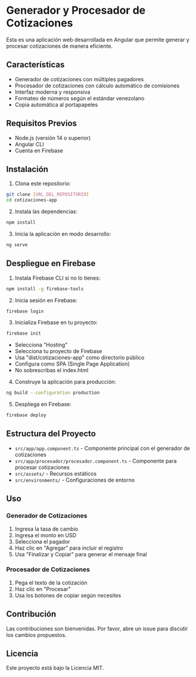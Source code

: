 # Generador y Procesador de Cotizaciones

Esta es una aplicación web desarrollada en Angular que permite generar y procesar cotizaciones de manera eficiente.

## Características

- Generador de cotizaciones con múltiples pagadores
- Procesador de cotizaciones con cálculo automático de comisiones
- Interfaz moderna y responsiva
- Formateo de números según el estándar venezolano
- Copia automática al portapapeles

## Requisitos Previos

- Node.js (versión 14 o superior)
- Angular CLI
- Cuenta en Firebase

## Instalación

1. Clona este repositorio:
```bash
git clone [URL_DEL_REPOSITORIO]
cd cotizaciones-app
```

2. Instala las dependencias:
```bash
npm install
```

3. Inicia la aplicación en modo desarrollo:
```bash
ng serve
```

## Despliegue en Firebase

1. Instala Firebase CLI si no lo tienes:
```bash
npm install -g firebase-tools
```

2. Inicia sesión en Firebase:
```bash
firebase login
```

3. Inicializa Firebase en tu proyecto:
```bash
firebase init
```
   - Selecciona "Hosting"
   - Selecciona tu proyecto de Firebase
   - Usa "dist/cotizaciones-app" como directorio público
   - Configura como SPA (Single Page Application)
   - No sobrescribas el index.html

4. Construye la aplicación para producción:
```bash
ng build --configuration production
```

5. Despliega en Firebase:
```bash
firebase deploy
```

## Estructura del Proyecto

- `src/app/app.component.ts` - Componente principal con el generador de cotizaciones
- `src/app/procesador/procesador.component.ts` - Componente para procesar cotizaciones
- `src/assets/` - Recursos estáticos
- `src/environments/` - Configuraciones de entorno

## Uso

### Generador de Cotizaciones
1. Ingresa la tasa de cambio
2. Ingresa el monto en USD
3. Selecciona el pagador
4. Haz clic en "Agregar" para incluir el registro
5. Usa "Finalizar y Copiar" para generar el mensaje final

### Procesador de Cotizaciones
1. Pega el texto de la cotización
2. Haz clic en "Procesar"
3. Usa los botones de copiar según necesites

## Contribución

Las contribuciones son bienvenidas. Por favor, abre un issue para discutir los cambios propuestos.

## Licencia

Este proyecto está bajo la Licencia MIT.
